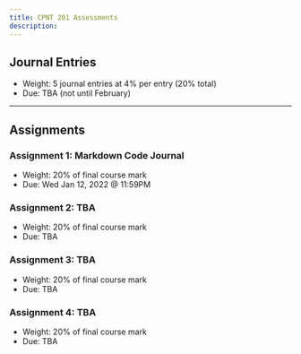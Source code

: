 ```yaml
---
title: CPNT 201 Assessments
description: 
---
```

## Journal Entries
- Weight: 5 journal entries at 4% per entry (20% total)
- Due: TBA (not until February)

---

## Assignments
### Assignment 1: Markdown Code Journal
- Weight: 20% of final course mark
- Due: Wed Jan 12, 2022 @ 11:59PM

### Assignment 2: TBA
- Weight: 20% of final course mark
- Due: TBA

### Assignment 3: TBA
- Weight: 20% of final course mark
- Due: TBA

### Assignment 4: TBA
- Weight: 20% of final course mark
- Due: TBA